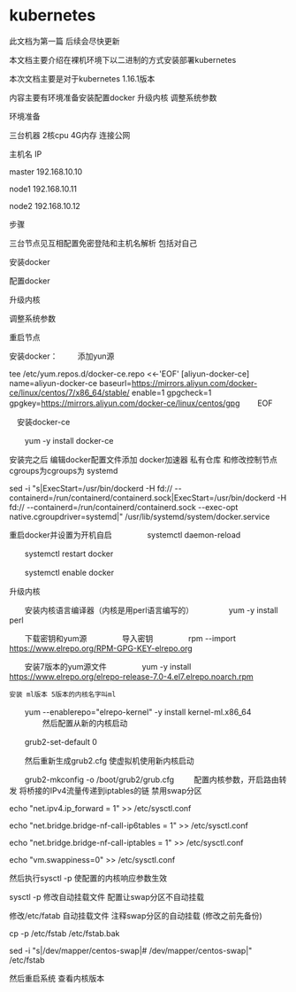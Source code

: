 ﻿# kubernetes
此文档为第一篇 后续会尽快更新

本文档主要介绍在裸机环境下以二进制的方式安装部署kubernetes

本次文档主要是对于kubernetes 1.16.1版本

内容主要有环境准备安装配置docker 升级内核 调整系统参数

环境准备

三台机器 2核cpu 4G内存  连接公网

主机名     IP     

master    192.168.10.10

node1     192.168.10.11

node2     192.168.10.12

步骤

  三台节点见互相配置免密登陆和主机名解析 包括对自己

  安装docker

  配置docker

  升级内核

  调整系统参数
 
  重启节点

安装docker：
　
　添加yun源

tee /etc/yum.repos.d/docker-ce.repo <<-'EOF'
[aliyun-docker-ce]
name=aliyun-docker-ce
baseurl=https://mirrors.aliyun.com/docker-ce/linux/centos/7/x86_64/stable/
enable=1
gpgcheck=1
gpgkey=https://mirrors.aliyun.com/docker-ce/linux/centos/gpg
　　EOF
  
　安装docker-ce
	
　　yum -y install docker-ce

安装完之后 编辑docker配置文件添加 docker加速器 私有仓库 和修改控制节点cgroups为cgroups为 systemd 

sed  -i "s|ExecStart=/usr/bin/dockerd -H fd:// --containerd=/run/containerd/containerd.sock|ExecStart=/usr/bin/dockerd -H fd:// --containerd=/run/containerd/containerd.sock    --exec-opt native.cgroupdriver=systemd|" /usr/lib/systemd/system/docker.service

重启docker并设置为开机自启
　　
　　systemctl daemon-reload

　　systemctl restart docker

　　systemctl enable docker

  升级内核
	
　　安装内核语言编译器（内核是用perl语言编写的）
　　
　　yum -y install perl

　　下载密钥和yum源
　　
　　导入密钥
　　
　　rpm --import https://www.elrepo.org/RPM-GPG-KEY-elrepo.org

　　安装7版本的yum源文件
　　
　　yum -y install https://www.elrepo.org/elrepo-release-7.0-4.el7.elrepo.noarch.rpm

	安装 ml版本 5版本的内核名字叫ml

　　yum  --enablerepo="elrepo-kernel"  -y install kernel-ml.x86_64
　　
　　然后配置从新的内核启动

　　grub2-set-default 0

　　然后重新生成grub2.cfg 使虚拟机使用新内核启动

　　grub2-mkconfig -o /boot/grub2/grub.cfg
　　
配置内核参数，开启路由转发 将桥接的IPv4流量传递到iptables的链  禁用swap分区

echo "net.ipv4.ip_forward = 1" >> /etc/sysctl.conf

echo "net.bridge.bridge-nf-call-ip6tables = 1" >> /etc/sysctl.conf

echo "net.bridge.bridge-nf-call-iptables = 1" >> /etc/sysctl.conf    

echo "vm.swappiness=0" >> /etc/sysctl.conf

然后执行sysctl -p 使配置的内核响应参数生效

sysctl -p
修改自动挂载文件 配置让swap分区不自动挂载

修改/etc/fatab 自动挂载文件  注释swap分区的自动挂载 (修改之前先备份)

cp -p /etc/fstab /etc/fstab.bak

sed  -i "s|/dev/mapper/centos-swap|# /dev/mapper/centos-swap|" /etc/fstab

然后重启系统 查看内核版本
